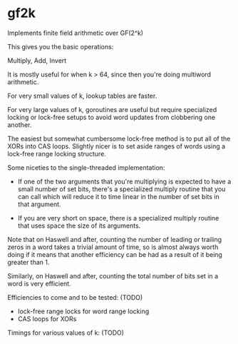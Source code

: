 # gf2k

Implements finite field arithmetic over GF(2^k)

This gives you the basic operations:

Multiply, Add, Invert

It is mostly useful for when k > 64, since then you're doing multiword arithmetic.

For very small values of k, lookup tables are faster.

For very large values of k, goroutines are useful but require specialized locking or lock-free setups to avoid word updates from clobbering one another.

The easiest but somewhat cumbersome lock-free method is to put all of the XORs into CAS loops. Slightly nicer is to set aside ranges of words using a lock-free range locking structure.

Some niceties to the single-threaded implementation:

* If one of the two arguments that you're multiplying is expected to have a small number of set bits, there's a specialized multiply routine that you can call which will reduce it to time linear in the number of set bits in that argument.

* If you are very short on space, there is a specialized multiply routine that uses space the size of its arguments.

Note that on Haswell and after, counting the number of leading or trailing zeros in a word takes a trivial amount of time, so is almost always worth doing if it means that another efficiency can be had as a result of it being greater than 1.

Similarly, on Haswell and after, counting the total number of bits set in a word is very efficient.

Efficiencies to come and to be tested: (TODO)

* lock-free range locks for word range locking
* CAS loops for XORs

Timings for various values of k: (TODO)
